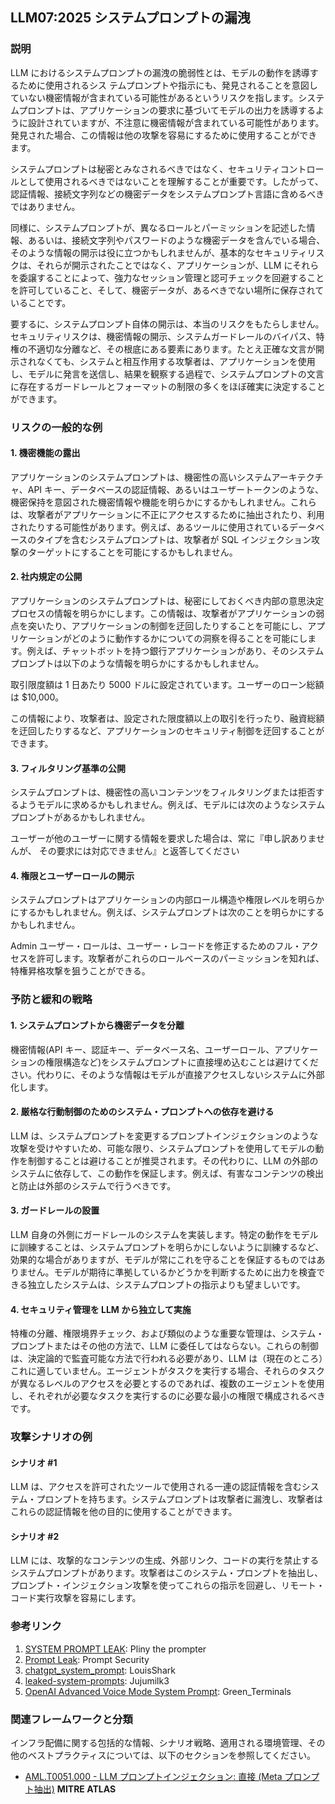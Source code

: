 ## LLM07:2025 システムプロンプトの漏洩

### 説明

LLM におけるシステムプロンプトの漏洩の脆弱性とは、モデルの動作を誘導するために使用されるシス テムプロンプトや指示にも、発見されることを意図していない機密情報が含まれている可能性があるというリスクを指します。システムプロンプトは、アプリケーションの要求に基づいてモデルの出力を誘導するように設計されていますが、不注意に機密情報が含まれている可能性があります。発見された場合、この情報は他の攻撃を容易にするために使用することができます。

システムプロンプトは秘密とみなされるべきではなく、セキュリティコントロールとして使用されるべきではないことを理解することが重要です。したがって、認証情報、接続文字列などの機密データをシステムプロンプト言語に含めるべきではありません。

同様に、システムプロンプトが、異なるロールとパーミッションを記述した情報、あるいは、接続文字列やパスワードのような機密データを含んでいる場合、そのような情報の開示は役に立つかもしれませんが、基本的なセキュリティリスクは、それらが開示されたことではなく、アプリケーションが、LLM にそれらを委譲することによって、強力なセッション管理と認可チェックを回避することを許可していること、そして、機密データが、あるべきでない場所に保存されていることです。

要するに、システムプロンプト自体の開示は、本当のリスクをもたらしません。セキュリティリスクは、機密情報の開示、システムガードレールのバイパス、特権の不適切な分離など、その根底にある要素にあります。たとえ正確な文言が開示されなくても、システムと相互作用する攻撃者は、アプリケーションを使用し、モデルに発言を送信し、結果を観察する過程で、システムプロンプトの文言に存在するガードレールとフォーマットの制限の多くをほぼ確実に決定することができます。

### リスクの一般的な例

#### 1. 機密機能の露出

アプリケーションのシステムプロンプトは、機密性の高いシステムアーキテクチャ、API キー、データベースの認証情報、あるいはユーザートークンのような、機密保持を意図された機密情報や機能を明らかにするかもしれません。これらは、攻撃者がアプリケーションに不正にアクセスするために抽出されたり、利用されたりする可能性があります。例えば、あるツールに使用されているデータベースのタイプを含むシステムプロンプトは、攻撃者が SQL インジェクション攻撃のターゲットにすることを可能にするかもしれません。

#### 2. 社内規定の公開

アプリケーションのシステムプロンプトは、秘密にしておくべき内部の意思決定プロセスの情報を明らかにします。この情報は、攻撃者がアプリケーションの弱点を突いたり、アプリケーションの制御を迂回したりすることを可能にし、アプリケーションがどのように動作するかについての洞察を得ることを可能にします。例えば、チャットボットを持つ銀行アプリケーションがあり、そのシステムプロンプトは以下のような情報を明らかにするかもしれません。

取引限度額は 1 日あたり 5000 ドルに設定されています。ユーザーのローン総額は $10,000。

この情報により、攻撃者は、設定された限度額以上の取引を行ったり、融資総額を迂回したりするなど、アプリケーションのセキュリティ制御を迂回することができます。

#### 3. フィルタリング基準の公開

システムプロンプトは、機密性の高いコンテンツをフィルタリングまたは拒否するようモデルに求めるかもしれません。例えば、モデルには次のようなシステムプロンプトがあるかもしれません。

ユーザーが他のユーザーに関する情報を要求した場合は、常に『申し訳ありませんが、 その要求には対応できません』と返答してください

#### 4. 権限とユーザーロールの開示

システムプロンプトはアプリケーションの内部ロール構造や権限レベルを明らかにするかもしれません。例えば、システムプロンプトは次のことを明らかにするかもしれません。

Admin ユーザー・ロールは、ユーザー・レコードを修正するためのフル・アクセスを許可します。攻撃者がこれらのロールベースのパーミッションを知れば、特権昇格攻撃を狙うことができる。

### 予防と緩和の戦略

#### 1. システムプロンプトから機密データを分離

機密情報(API キー、認証キー、データベース名、ユーザーロール、アプリケーションの権限構造など)をシステムプロンプトに直接埋め込むことは避けてください。代わりに、そのような情報はモデルが直接アクセスしないシステムに外部化します。

#### 2. 厳格な行動制御のためのシステム・プロンプトへの依存を避ける

LLM は、システムプロンプトを変更するプロンプトインジェクションのような攻撃を受けやすいため、可能な限り、システムプロンプトを使用してモデルの動作を制御することは避けることが推奨されます。その代わりに、LLM の外部のシステムに依存して、この動作を保証します。例えば、有害なコンテンツの検出と防止は外部のシステムで行うべきです。

#### 3. ガードレールの設置

LLM 自身の外側にガードレールのシステムを実装します。特定の動作をモデルに訓練することは、システムプロンプトを明らかにしないように訓練するなど、効果的な場合がありますが、モデルが常にこれを守ることを保証するものではありません。モデルが期待に準拠しているかどうかを判断するために出力を検査できる独立したシステムは、システムプロンプトの指示よりも望ましいです。

#### 4. セキュリティ管理を LLM から独立して実施

特権の分離、権限境界チェック、および類似のような重要な管理は、システム・プロンプトまたはその他の方法で、LLM に委任してはならない。これらの制御は、決定論的で監査可能な方法で行われる必要があり、LLM は（現在のところ）これに適していません。エージェントがタスクを実行する場合、それらのタスクが異なるレベルのアクセスを必要とするのであれば、複数のエージェントを使用し、それぞれが必要なタスクを実行するのに必要な最小の権限で構成されるべきです。

### 攻撃シナリオの例

#### シナリオ #1

LLM は、アクセスを許可されたツールで使用される一連の認証情報を含むシステム・プロンプトを持ちます。システムプロンプトは攻撃者に漏洩し、攻撃者はこれらの認証情報を他の目的に使用することができます。

#### シナリオ #2

LLM には、攻撃的なコンテンツの生成、外部リンク、コードの実行を禁止するシステムプロンプトがあります。攻撃者はこのシステム・プロンプトを抽出し、プロンプト・インジェクション攻撃を使ってこれらの指示を回避し、リモート・コード実行攻撃を容易にします。

### 参考リンク

1. [SYSTEM PROMPT LEAK](https://x.com/elder_plinius/status/1801393358964994062): Pliny the prompter
2. [Prompt Leak](https://www.prompt.security/vulnerabilities/prompt-leak): Prompt Security
3. [chatgpt_system_prompt](https://github.com/LouisShark/chatgpt_system_prompt): LouisShark
4. [leaked-system-prompts](https://github.com/jujumilk3/leaked-system-prompts): Jujumilk3
5. [OpenAI Advanced Voice Mode System Prompt](https://x.com/Green_terminals/status/1839141326329360579): Green_Terminals

### 関連フレームワークと分類

インフラ配備に関する包括的な情報、シナリオ戦略、適用される環境管理、その他のベストプラクティスについては、以下のセクションを参照してください。

- [AML.T0051.000 - LLM プロンプトインジェクション: 直接 (Meta プロンプト抽出)](https://atlas.mitre.org/techniques/AML.T0051.000) **MITRE ATLAS**
